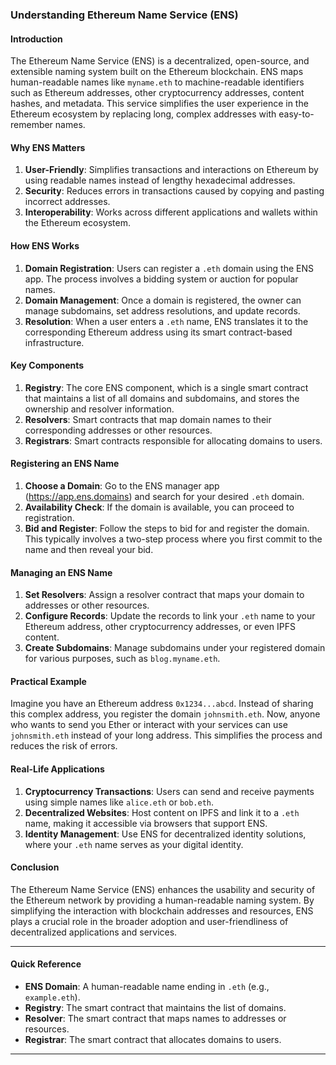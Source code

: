### Understanding Ethereum Name Service (ENS)

#### Introduction

The Ethereum Name Service (ENS) is a decentralized, open-source, and extensible naming system built on the Ethereum blockchain. ENS maps human-readable names like `myname.eth` to machine-readable identifiers such as Ethereum addresses, other cryptocurrency addresses, content hashes, and metadata. This service simplifies the user experience in the Ethereum ecosystem by replacing long, complex addresses with easy-to-remember names.

#### Why ENS Matters

1. **User-Friendly**: Simplifies transactions and interactions on Ethereum by using readable names instead of lengthy hexadecimal addresses.
2. **Security**: Reduces errors in transactions caused by copying and pasting incorrect addresses.
3. **Interoperability**: Works across different applications and wallets within the Ethereum ecosystem.

#### How ENS Works

1. **Domain Registration**: Users can register a `.eth` domain using the ENS app. The process involves a bidding system or auction for popular names.
2. **Domain Management**: Once a domain is registered, the owner can manage subdomains, set address resolutions, and update records.
3. **Resolution**: When a user enters a `.eth` name, ENS translates it to the corresponding Ethereum address using its smart contract-based infrastructure.

#### Key Components

1. **Registry**: The core ENS component, which is a single smart contract that maintains a list of all domains and subdomains, and stores the ownership and resolver information.
2. **Resolvers**: Smart contracts that map domain names to their corresponding addresses or other resources.
3. **Registrars**: Smart contracts responsible for allocating domains to users.

#### Registering an ENS Name

1. **Choose a Domain**: Go to the ENS manager app (https://app.ens.domains) and search for your desired `.eth` domain.
2. **Availability Check**: If the domain is available, you can proceed to registration.
3. **Bid and Register**: Follow the steps to bid for and register the domain. This typically involves a two-step process where you first commit to the name and then reveal your bid.

#### Managing an ENS Name

1. **Set Resolvers**: Assign a resolver contract that maps your domain to addresses or other resources.
2. **Configure Records**: Update the records to link your `.eth` name to your Ethereum address, other cryptocurrency addresses, or even IPFS content.
3. **Create Subdomains**: Manage subdomains under your registered domain for various purposes, such as `blog.myname.eth`.

#### Practical Example

Imagine you have an Ethereum address `0x1234...abcd`. Instead of sharing this complex address, you register the domain `johnsmith.eth`. Now, anyone who wants to send you Ether or interact with your services can use `johnsmith.eth` instead of your long address. This simplifies the process and reduces the risk of errors.

#### Real-Life Applications

1. **Cryptocurrency Transactions**: Users can send and receive payments using simple names like `alice.eth` or `bob.eth`.
2. **Decentralized Websites**: Host content on IPFS and link it to a `.eth` name, making it accessible via browsers that support ENS.
3. **Identity Management**: Use ENS for decentralized identity solutions, where your `.eth` name serves as your digital identity.

#### Conclusion

The Ethereum Name Service (ENS) enhances the usability and security of the Ethereum network by providing a human-readable naming system. By simplifying the interaction with blockchain addresses and resources, ENS plays a crucial role in the broader adoption and user-friendliness of decentralized applications and services.

---

#### Quick Reference

- **ENS Domain**: A human-readable name ending in `.eth` (e.g., `example.eth`).
- **Registry**: The smart contract that maintains the list of domains.
- **Resolver**: The smart contract that maps names to addresses or resources.
- **Registrar**: The smart contract that allocates domains to users.

---

